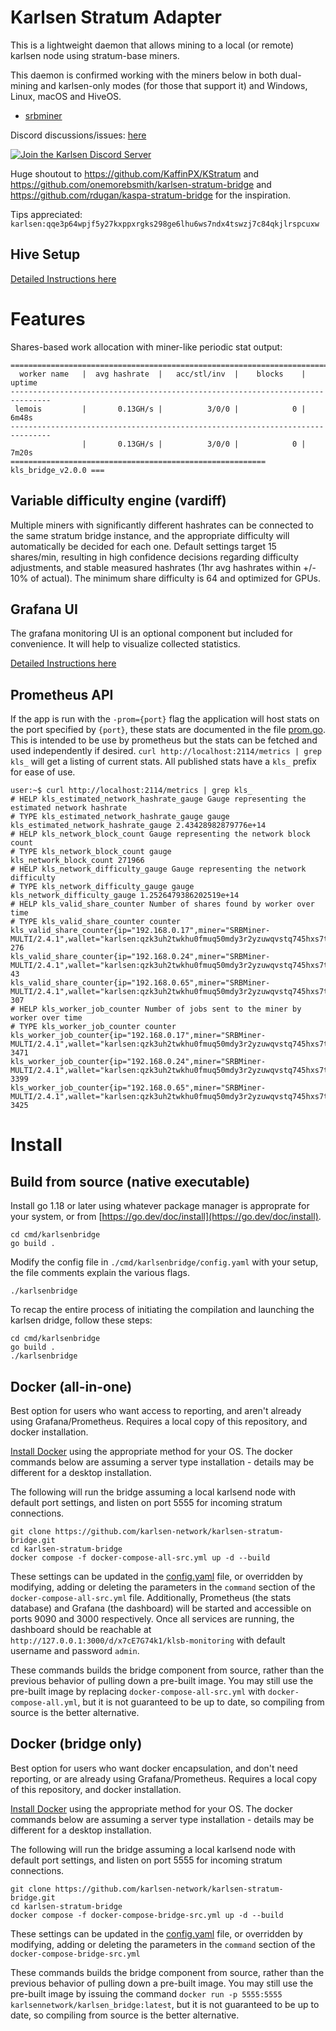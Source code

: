 # Karlsen Stratum Adapter

This is a lightweight daemon that allows mining to a local (or remote)
karlsen node using stratum-base miners.

This daemon is confirmed working with the miners below in both dual-mining
and karlsen-only modes (for those that support it) and Windows, Linux,
macOS and HiveOS.

* [srbminer](https://github.com/doktor83/SRBMiner-Multi/releases)

Discord discussions/issues: [here](https://discord.gg/ZPZRvgMJDT)

[![Join the Karlsen Discord Server](https://img.shields.io/discord/1169939685280337930.svg?label=&logo=discord&logoColor=ffffff)](https://discord.gg/ZPZRvgMJDT)

Huge shoutout to https://github.com/KaffinPX/KStratum and
https://github.com/onemorebsmith/karlsen-stratum-bridge and
https://github.com/rdugan/kaspa-stratum-bridge for the inspiration.

Tips appreciated: `karlsen:qqe3p64wpjf5y27kxppxrgks298ge6lhu6ws7ndx4tswzj7c84qkjlrspcuxw`

## Hive Setup

[Detailed Instructions here](docs/hive-setup.md)

# Features

Shares-based work allocation with miner-like periodic stat output:

```
===============================================================================
  worker name   |  avg hashrate  |   acc/stl/inv  |    blocks    |    uptime
-------------------------------------------------------------------------------
 lemois         |       0.13GH/s |          3/0/0 |            0 |       6m48s
-------------------------------------------------------------------------------
                |       0.13GH/s |          3/0/0 |            0 |       7m20s
========================================================= kls_bridge_v2.0.0 ===
```

## Variable difficulty engine (vardiff)

Multiple miners with significantly different hashrates can be connected
to the same stratum bridge instance, and the appropriate difficulty
will automatically be decided for each one. Default settings target
15 shares/min, resulting in high confidence decisions regarding
difficulty adjustments, and stable measured hashrates (1hr avg
hashrates within +/- 10% of actual). The minimum share difficulty is 64
and optimized for GPUs.

## Grafana UI

The grafana monitoring UI is an optional component but included for
convenience. It will help to visualize collected statistics.

[Detailed Instructions here](docs/monitoring-setup.md)

## Prometheus API

If the app is run with the `-prom={port}` flag the application will host
stats on the port specified by `{port}`, these stats are documented in
the file [prom.go](src/karlsenstratum/prom.go). This is intended to be use
by prometheus but the stats can be fetched and used independently if
desired. `curl http://localhost:2114/metrics | grep kls_` will get a
listing of current stats. All published stats have a `kls_` prefix for
ease of use.

```
user:~$ curl http://localhost:2114/metrics | grep kls_
# HELP kls_estimated_network_hashrate_gauge Gauge representing the estimated network hashrate
# TYPE kls_estimated_network_hashrate_gauge gauge
kls_estimated_network_hashrate_gauge 2.43428982879776e+14
# HELP kls_network_block_count Gauge representing the network block count
# TYPE kls_network_block_count gauge
kls_network_block_count 271966
# HELP kls_network_difficulty_gauge Gauge representing the network difficulty
# TYPE kls_network_difficulty_gauge gauge
kls_network_difficulty_gauge 1.2526479386202519e+14
# HELP kls_valid_share_counter Number of shares found by worker over time
# TYPE kls_valid_share_counter counter
kls_valid_share_counter{ip="192.168.0.17",miner="SRBMiner-MULTI/2.4.1",wallet="karlsen:qzk3uh2twkhu0fmuq50mdy3r2yzuwqvstq745hxs7tet25hfd4egcafcdmpdl",worker="002"} 276
kls_valid_share_counter{ip="192.168.0.24",miner="SRBMiner-MULTI/2.4.1",wallet="karlsen:qzk3uh2twkhu0fmuq50mdy3r2yzuwqvstq745hxs7tet25hfd4egcafcdmpdl",worker="003"} 43
kls_valid_share_counter{ip="192.168.0.65",miner="SRBMiner-MULTI/2.4.1",wallet="karlsen:qzk3uh2twkhu0fmuq50mdy3r2yzuwqvstq745hxs7tet25hfd4egcafcdmpdl",worker="001"} 307
# HELP kls_worker_job_counter Number of jobs sent to the miner by worker over time
# TYPE kls_worker_job_counter counter
kls_worker_job_counter{ip="192.168.0.17",miner="SRBMiner-MULTI/2.4.1",wallet="karlsen:qzk3uh2twkhu0fmuq50mdy3r2yzuwqvstq745hxs7tet25hfd4egcafcdmpdl",worker="002"} 3471
kls_worker_job_counter{ip="192.168.0.24",miner="SRBMiner-MULTI/2.4.1",wallet="karlsen:qzk3uh2twkhu0fmuq50mdy3r2yzuwqvstq745hxs7tet25hfd4egcafcdmpdl",worker="003"} 3399
kls_worker_job_counter{ip="192.168.0.65",miner="SRBMiner-MULTI/2.4.1",wallet="karlsen:qzk3uh2twkhu0fmuq50mdy3r2yzuwqvstq745hxs7tet25hfd4egcafcdmpdl",worker="001"} 3425
```

# Install

## Build from source (native executable)

Install go 1.18 or later using whatever package manager is approprate
for your system, or from [https://go.dev/doc/install](https://go.dev/doc/install).

```
cd cmd/karlsenbridge
go build .
```

Modify the config file in `./cmd/karlsenbridge/config.yaml` with your setup,
the file comments explain the various flags.

```
./karlsenbridge
```

To recap the entire process of initiating the compilation and launching
the karlsen dridge, follow these steps:

```
cd cmd/karlsenbridge
go build .
./karlsenbridge
```

## Docker (all-in-one)

Best option for users who want access to reporting, and aren't already
using Grafana/Prometheus. Requires a local copy of this repository, and
docker installation.

[Install Docker](https://docs.docker.com/engine/install/) using the
appropriate method for your OS. The docker commands below are assuming a
server type installation - details may be different for a desktop
installation.

The following will run the bridge assuming a local karlsend node with
default port settings, and listen on port 5555 for incoming stratum
connections.

```
git clone https://github.com/karlsen-network/karlsen-stratum-bridge.git
cd karlsen-stratum-bridge
docker compose -f docker-compose-all-src.yml up -d --build
```

These settings can be updated in the [config.yaml](cmd/karlsenbridge/config.yaml)
file, or overridden by modifying, adding or deleting the parameters in the
`command` section of the `docker-compose-all-src.yml` file. Additionally,
Prometheus (the stats database) and Grafana (the dashboard) will be
started and accessible on ports 9090 and 3000 respectively. Once all
services are running, the dashboard should be reachable at
`http://127.0.0.1:3000/d/x7cE7G74k1/klsb-monitoring` with default
username and password `admin`.

These commands builds the bridge component from source, rather than
the previous behavior of pulling down a pre-built image. You may still
use the pre-built image by replacing `docker-compose-all-src.yml` with
`docker-compose-all.yml`, but it is not guaranteed to be up to date, so
compiling from source is the better alternative.

## Docker (bridge only)

Best option for users who want docker encapsulation, and don't need
reporting, or are already using Grafana/Prometheus. Requires a local
copy of this repository, and docker installation.

[Install Docker](https://docs.docker.com/engine/install/) using the
appropriate method for your OS. The docker commands below are assuming a
server type installation - details may be different for a desktop
installation.

The following will run the bridge assuming a local karlsend node with
default port settings, and listen on port 5555 for incoming stratum
connections.

```
git clone https://github.com/karlsen-network/karlsen-stratum-bridge.git
cd karlsen-stratum-bridge
docker compose -f docker-compose-bridge-src.yml up -d --build
```

These settings can be updated in the [config.yaml](cmd/karlsenbridge/config.yaml)
file, or overridden by modifying, adding or deleting the parameters in the
`command` section of the `docker-compose-bridge-src.yml`

These commands builds the bridge component from source, rather than the
previous behavior of pulling down a pre-built image. You may still use
the pre-built image by issuing the command `docker run -p 5555:5555 karlsennetwork/karlsen_bridge:latest`,
but it is not guaranteed to be up to date, so compiling from source is
the better alternative.
